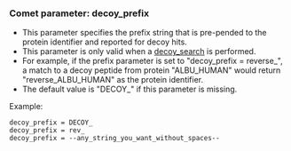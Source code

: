 ### Comet parameter: decoy_prefix

- This parameter specifies the prefix string that is pre-pended to
the protein identifier and reported for decoy hits.
- This parameter is only valid when a [decoy_search](decoy_search.html) is performed.
- For example, if the prefix parameter is set to "decoy_prefix = reverse_",
a match to a decoy peptide from protein "ALBU_HUMAN" would return
"reverse_ALBU_HUMAN" as the protein identifier.
- The default value is "DECOY_" if this parameter is missing.

Example:
```
decoy_prefix = DECOY_
decoy_prefix = rev_
decoy_prefix = --any_string_you_want_without_spaces--
```
